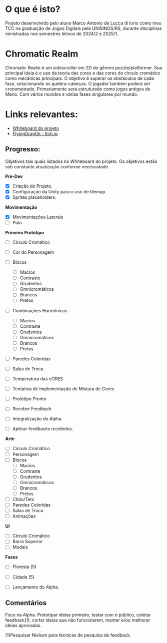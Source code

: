 # O que é isto?
Projeto desenvolvido pelo aluno Marco Antonio de Lucca di Iorio como meu TCC na graduação de Jogos Digitais pela UNISINOS/RS, durante disciplinas ministradas nos semestres letivos de 2024/2 e 2025/1.

# Chromatic Realm
Chromatic Realm é um sidescroller em 2D do gênero puzzle/platformer. Sua principal ideia é o uso da teoria das cores e das cores do círculo cromático como mecânicas principais.
O objetivo é superar os obstáculos de cada fase, solucionando os quebra-cabeças. O jogador também poderá ser cronometrado.
Primariamente será estruturado como jogos antigos de Mario. Com vários mundos e várias fases singulares por mundo.

# Links relevantes:
- [Whiteboard do projeto](https://miro.com/app/board/uXjVKisdaaU=/)
- [FlyingDrag0n - Itch.io](https://flyingdrag0n.itch.io)

## Progresso:
Objetivos tais quais listados no Whiteboard do projeto. Os objetivos estão sob constante atualização conforme necessidade.

**Pré-Dev**
- [x] Criação do Projeto.
- [x] Configuração da Unity para o uso de tilemap.
- [x] Sprites placeholders.

**Movimentação**
- [x] Movimentações Laterais
- [ ] Pulo

**Primeiro Protótipo**
- [ ] Círculo Cromático
- [ ] Cor do Personagem
- [ ] Blocos
  - [ ] Macios
  - [ ] Contraste
  - [ ] Grudentos
  - [ ] Omnicromáticos
  - [ ] Brancos
  - [ ] Pretos
- [ ] Combinações Harmônicas
  - [ ] Macios
  - [ ] Contraste
  - [ ] Grudentos
  - [ ] Omnicromáticos
  - [ ] Brancos
  - [ ] Pretos
- [ ] Paredes Coloridas
- [ ] Salas de Troca
- [ ] Temperatura das cORES
- [ ] Tentativa de Implementação de Mistura de Cores

- [ ] Protótipo Pronto
- [ ] Receber Feedback
- [ ] Integralização do Alpha.
- [ ] Aplicar feedbacks recebidos.

**Arte**
- [ ] Círculo Cromático
- [ ] Personagem
- [ ] Blocos
  - [ ] Macios
  - [ ] Contraste
  - [ ] Grudentos
  - [ ] Omnicromáticos
  - [ ] Brancos
  - [ ] Pretos
- [ ] Chão/Teto
- [ ] Paredes Coloridas
- [ ] Salas de Troca
- [ ] Animações

**UI**
- [ ] Círculo Cromático
- [ ] Barra Superior
- [ ] Modais

 **Fases**
- [ ] Floresta (5)
- [ ] Cidade (5)

- [ ] Lançamento do Alpha.

## Comentários
Foco na Alpha. Prototipar ideias primeiro, testar com o público, coletar feedback(1), cortar ideias que não funcionarem, manter e/ou melhorar ideias aprovadas.

(1)Pesquisar Nielsen para técnicas de pesquisa de feedback.
